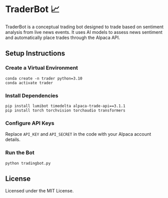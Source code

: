 <!DOCTYPE html>
<html lang="en">
<head>
    <meta charset="UTF-8">
    <meta name="viewport" content="width=device-width, initial-scale=1.0">
  
</head>
<body>

<h1>TraderBot 📈</h1>
    <p>TraderBot is a conceptual trading bot designed to trade based on sentiment analysis from live news events. It uses AI models to assess news sentiment and automatically place trades through the Alpaca API.</p>

<h2>Setup Instructions</h2>

<h3>Create a Virtual Environment</h3>
    <pre><code>conda create -n trader python=3.10
conda activate trader</code></pre>

<h3>Install Dependencies</h3>
    <pre><code>pip install lumibot timedelta alpaca-trade-api==3.1.1
pip install torch torchvision torchaudio transformers</code></pre>

<h3>Configure API Keys</h3>
    <p>Replace <code>API_KEY</code> and <code>API_SECRET</code> in the code with your Alpaca account details.</p>

<h3>Run the Bot</h3>
    <pre><code>python tradingbot.py</code></pre>

<h2>License</h2>
    <p>Licensed under the MIT License.</p>

</body>
</html>

